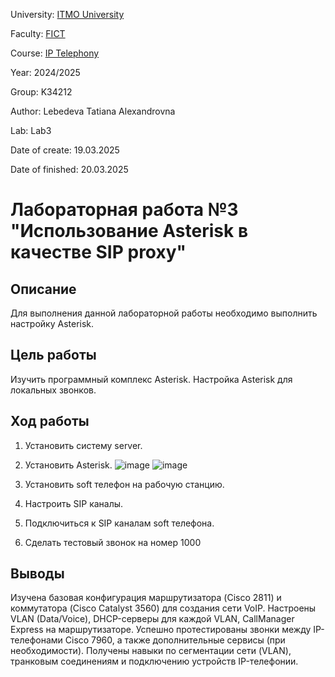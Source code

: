 University: [ITMO University](https://itmo.ru/ru/)

Faculty: [FICT](https://fict.itmo.ru)

Course: [IP Telephony](https://itmo-ict-faculty.github.io/ip-telephony)

Year: 2024/2025

Group: K34212

Author: Lebedeva Tatiana Alexandrovna

Lab: Lab3

Date of create: 19.03.2025

Date of finished: 20.03.2025

# Лабораторная работа №3 "Использование Asterisk в качестве SIP proxy"

## Описание
Для выполнения данной лабораторной работы необходимо выполнить настройку Asterisk.

## Цель работы
Изучить программный комплекс Asterisk. Настройка Asterisk для локальных звонков.

## Ход работы
1. Установить систему server.
2. Установить Asterisk.
   ![image](https://github.com/user-attachments/assets/e4044a0c-1c59-4c4b-be27-4f6b6ff4832e)
   ![image](https://github.com/user-attachments/assets/69749668-c731-4648-a39b-763ae790a749)  

4. Установить soft телефон на рабочую станцию.
5. Настроить SIP каналы.
6. Подключиться к SIP каналам soft телефона.
7. Сделать тестовый звонок на номер 1000  

## Выводы
Изучена базовая конфигурация маршрутизатора (Cisco 2811) и коммутатора (Cisco Catalyst 3560) для создания сети VoIP.
Настроены VLAN (Data/Voice), DHCP-серверы для каждой VLAN, CallManager Express на маршрутизаторе.
Успешно протестированы звонки между IP-телефонами Cisco 7960, а также дополнительные сервисы (при необходимости).
Получены навыки по сегментации сети (VLAN), транковым соединениям и подключению устройств IP-телефонии.
